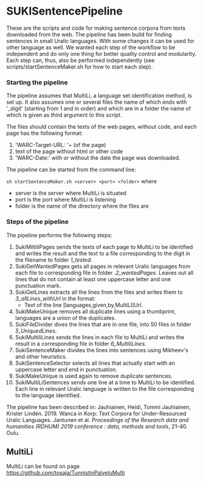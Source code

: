 SUKISentencePipeline
====================

These are the scripts and code for making sentence corpora from texts downloaded from the web. The pipeline has been build for finding sentences in small Uralic languages. With some changes it can be used for other language as well. We wanted each step of the workflow to be independent and do only one thing for better quality control and modularity. Each step can, thus, also be performed independently (see scripts/startSentenceMaker.sh for how to start each step).

### Starting the pipeline

The pipeline assumes that MultiLi, a language set identification method, is set up. It also assumes one or several files the name of which ends with '_digit' (starting from 1 and in order) and which are in a folder the name of which is given as third argument to this script. 


The files should contain the texts of the web pages, without code, and each page has the following format:
   1. 'WARC-Target-URL: '+<url> (of the page)
   2. text of the page without html or other code
   3. 'WARC-Date:' with or without the date the page was downloaded.

The pipeline can be started from the command line:

`sh startSentenceMaker.sh <server> <port> <folder>` where

   * server is the server where MultiLi is situated
   * port is the port where MultiLi is listening
   * folder is the name of the directory where the files are

### Steps of the pipeline

The pipeline performs the following steps:
1. SukiMiltiliPages sends the texts of each page to MultiLi to be identified and writes the result and the text to a file corresponding to the digit in the filename to folder *1_tested*.
2. SukiGetWantedPages gets all pages in relevant Uralic languages from each file to corresponding file in folder .*2_wantedPages*. Leaves out all lines that do not contain at least one uppercase letter and one punctuation mark.
3. SukiGetLines extracts all the lines from the files and writes them to *3_allLines_withUrl* in the format:
   * Text of the line \[languages,given,by,MultiLI]Url.
4. SukiMakeUnique removes all duplicate lines using a thumbprint, languages are a union of the duplicates.
5. SukiFileDivider dives the lines that are in one file, into 50 files in folder *5_UniquedLines*.
6. SukiMultiliLines sends the lines in each file to MultiLi and writes the result in a corresponding file in folder *6_MultiliLines*.
7. SukiSentenceMaker divides the lines into sentences using Mikheev's and other heuristics.
8. SukiSentenceSelector selects all lines that actually start with an uppercase letter and end in punctuation.
9. SukiMakeUnique is used again to remove duplicate sentences.
10. SukiMultiLiSentences sends one line at a time to MultiLi to be identified. Each line in relevant Uralic language is written to the file corresponding to the language identified.


The pipeline has been described in:
Jauhiainen, Heidi, Tommi Jauhiainen, Krister Lindén. 2019. Wanca in Korp: Text Corpora for Under-Resourced Uralic Languages. Jantunen et al. *Proceedings of the Research data and humanities (RDHUM) 2019 conference : data, methods and tools*, 21-40. Oulu.

## MultiLi

MultiLi can be found on page https://github.com/tosaja/TunnistinPalveluMulti
